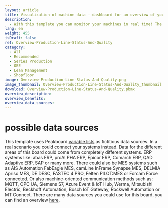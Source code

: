 ```yaml
---
layout: article
title: Visualization of machine data – dashboard for an overview of your production line
description: 
  - With this template you can monitor your machines in real time! The freely configurable visualization offers you the possibility to display machine data of a single production line in a flexible, automated, and easy-to-use way. With a quick glance at the dashboard you know, for example, the quality level of the current cycle, the cycle length, or the overall system effectiveness (OEE). By replacing the timer script as well as the variables, you can customize the template according to your needs. Download now!
lang: en
weight: 455
isDraft: false
ref: Overview-Production-Line-Status-And-Quality
category:
  - All
  - Recommended
  - Series Production
  - OEE
  - Lean Management
  - Shopfloor
image: Overview-Production-Line-Status-And-Quality.png
image_thumbnail: Overview-Production-Line-Status-And-Quality_thumbnail.png
download: Overview-Production-Line-Status-And-Quality.pbmx
overview_description:
overview_benefits:
overview_data_sources:
---
```

# possible data sources
This template uses Peakboard [variable lists](https://help.peakboard.com/scripting/en-variables.html) as fictitious data sources. In a real scenario you could connect your systems instead. Data for the different areas of this board could come from completely different systems. ERP systems like: abas ERP, proALPHA ERP, Epicor ERP, Comarch ERP, QAD Adaptive ERP, SAP or many more. There could also be MES systems such as AIS Automation FabEagle MES, camLine InFrame Synapse MES, DELMIA Apriso MES, DE DESC, FASTEC 4 PRO, Felten PILOT:MES or Forcam Force connected. Or also machine-oriented communication methods such as: MQTT, OPC UA, Siemens S7, Azure Event & IoT Hub, Werma, Mitsubishi Electric, Beckhoff Automation, Bosch IoT Gateway, Rockwell Automation or MT Connect. There are many data sources you could use for this board, you can find an overview [here](https://peakboard.com/en/interfaces/).
